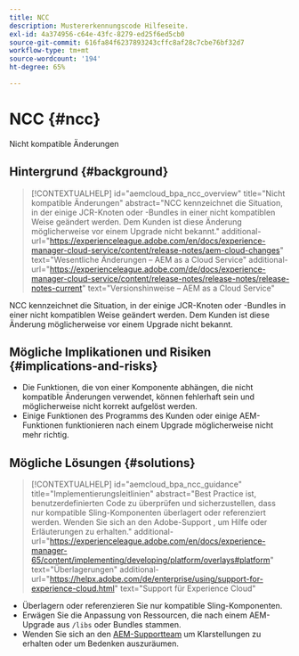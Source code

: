 ```yaml
---
title: NCC
description: Mustererkennungscode Hilfeseite.
exl-id: 4a374956-c64e-43fc-8279-ed25f6ed5cb0
source-git-commit: 616fa84f6237893243cffc8af28c7cbe76bf32d7
workflow-type: tm+mt
source-wordcount: '194'
ht-degree: 65%

---
```


# NCC {#ncc}

Nicht kompatible Änderungen

## Hintergrund {#background}

>[!CONTEXTUALHELP]
>id="aemcloud_bpa_ncc_overview"
>title="Nicht kompatible Änderungen"
>abstract="NCC kennzeichnet die Situation, in der einige JCR-Knoten oder -Bundles in einer nicht kompatiblen Weise geändert werden. Dem Kunden ist diese Änderung möglicherweise vor einem Upgrade nicht bekannt."
>additional-url="https://experienceleague.adobe.com/en/docs/experience-manager-cloud-service/content/release-notes/aem-cloud-changes" text="Wesentliche Änderungen – AEM as a Cloud Service"
>additional-url="https://experienceleague.adobe.com/de/docs/experience-manager-cloud-service/content/release-notes/release-notes/release-notes-current" text="Versionshinweise – AEM as a Cloud Service"

NCC kennzeichnet die Situation, in der einige JCR-Knoten oder -Bundles in einer nicht kompatiblen Weise geändert werden. Dem Kunden ist diese Änderung möglicherweise vor einem Upgrade nicht bekannt.

## Mögliche Implikationen und Risiken {#implications-and-risks}

* Die Funktionen, die von einer Komponente abhängen, die nicht kompatible Änderungen verwendet, können fehlerhaft sein und möglicherweise nicht korrekt aufgelöst werden.
* Einige Funktionen des Programms des Kunden oder einige AEM-Funktionen funktionieren nach einem Upgrade möglicherweise nicht mehr richtig.

## Mögliche Lösungen {#solutions}

>[!CONTEXTUALHELP]
>id="aemcloud_bpa_ncc_guidance"
>title="Implementierungsleitlinien"
>abstract="Best Practice ist, benutzerdefinierten Code zu überprüfen und sicherzustellen, dass nur kompatible Sling-Komponenten überlagert oder referenziert werden. Wenden Sie sich an den Adobe-Support , um Hilfe oder Erläuterungen zu erhalten."
>additional-url="https://experienceleague.adobe.com/en/docs/experience-manager-65/content/implementing/developing/platform/overlays#platform" text="Überlagerungen"
>additional-url="https://helpx.adobe.com/de/enterprise/using/support-for-experience-cloud.html" text="Support für Experience Cloud"

* Überlagern oder referenzieren Sie nur kompatible Sling-Komponenten.
* Erwägen Sie die Anpassung von Ressourcen, die nach einem AEM-Upgrade aus `/libs` oder Bundles stammen.
* Wenden Sie sich an den [AEM-Supportteam](https://helpx.adobe.com/de/enterprise/using/support-for-experience-cloud.html) um Klarstellungen zu erhalten oder um Bedenken auszuräumen.
